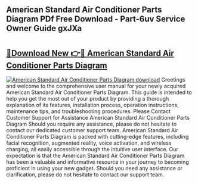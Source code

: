 ## American Standard Air Conditioner Parts Diagram PDf Free Download - Part-6uv Service Owner Guide gxJXa

# <h2><a href="http://dflo9o.blite.top/?on=American+Standard+Air+Conditioner+Parts+Diagram">🔗Download New 👉🔴 American Standard Air Conditioner Parts Diagram</a></h2>

[![American Standard Air Conditioner Parts Diagram download](https://i.imgur.com/lujVjoI.png)](http://dflo9o.blite.top/?on=American+Standard+Air+Conditioner+Parts+Diagram)
Greetings and welcome to the comprehensive user manual for your newly acquired American Standard Air Conditioner Parts Diagram. This guide is intended to help you get the most out of your product by providing a thorough explanation of its features, installation process, operation instructions, maintenance tips, and troubleshooting procedures. Please Contact Customer Support for Assistance American Standard Air Conditioner Parts Diagram Should you require any assistance, please do not hesitate to contact our dedicated customer support team. American Standard Air Conditioner Parts Diagram is packed with cutting-edge features, including facial recognition, augmented reality, voice activation, and wireless charging, all easily accessible through the intuitive user interface. Our expectation is that the American Standard Air Conditioner Parts Diagram has been a valuable and informative resource in your journey to becoming proficient in using your new gadget. Should you need any assistance or clarification, please do not hesitate to contact our support team.
